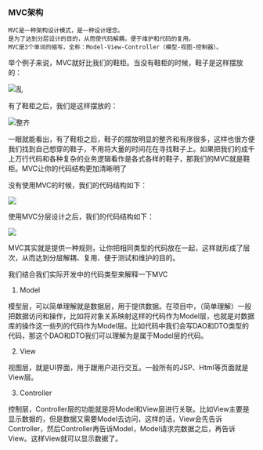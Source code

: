 ### MVC架构
    MVC是一种架构设计模式，是一种设计理念。
    是为了达到分层设计的目的，从而使代码解耦，便于维护和代码的复用。
    MVC是3个单词的缩写，全称：Model-View-Controller（模型-视图-控制器）。
    
举个例子来说，MVC就好比我们的鞋柜。当没有鞋柜的时候，鞋子是这样摆放的：

![乱](https://github.com/Lany-Java/Java/blob/master/img/%E4%B9%B1%E9%9E%8B%E6%9F%9C.jpg)

有了鞋柜之后，我们是这样摆放的：

![整齐](https://github.com/Lany-Java/Java/blob/master/img/%E5%A5%BD%E9%9E%8B%E6%9F%9C.jpg)

一眼就能看出，有了鞋柜之后，鞋子的摆放明显的整齐和有序很多，这样也很方便我们找到自己想穿的鞋子，不用将大量的时间花在寻找鞋子上。如果把我们的成千上万行代码和各种复杂的业务逻辑看作是各式各样的鞋子，那我们的MVC就是鞋柜。MVC让你的代码结构更加清晰明了

没有使用MVC的时候，我们的代码结构如下：

![](https://github.com/Lany-Java/Java/blob/master/img/20170111110946683.png)

使用MVC分层设计之后，我们的代码结构如下：

![](https://github.com/Lany-Java/Java/blob/master/img/20170111111755043.png)

MVC其实就是提供一种规则，让你把相同类型的代码放在一起，这样就形成了层次，从而达到分层解耦、复用、便于测试和维护的目的。

我们结合我们实际开发中的代码类型来解释一下MVC

1. Model

模型层，可以简单理解就是数据层，用于提供数据。在项目中，（简单理解）一般把数据访问和操作，比如将对象关系映射这样的代码作为Model层，也就是对数据库的操作这一些列的代码作为Model层。比如代码中我们会写DAO和DTO类型的代码，那这个DAO和DTO我们可以理解为是属于Model层的代码。

2. View

视图层，就是UI界面，用于跟用户进行交互。一般所有的JSP、Html等页面就是View层。

3. Controller

控制层，Controller层的功能就是将Model和View层进行关联。比如View主要是显示数据的，但是数据又需要Model去访问，这样的话，View会先告诉Controller，然后Controller再告诉Model，Model请求完数据之后，再告诉View。这样View就可以显示数据了。

